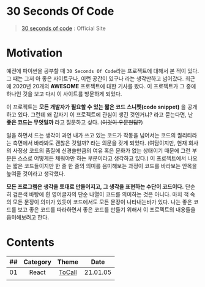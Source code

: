# 30 Seconds Of Code

> [30 seconds of code](https://www.30secondsofcode.org/) : Official Site

# Motivation

예전에 파이썬을 공부할 때 `30 Seconds Of Code`라는 프로젝트에 대해서 본 적이 있다. 그 때는 그저 아 좋은 사이트구나, 이런 공간이 있구나 라는 생각만하고 넘어갔다. 최근에 2020년 20개의 **AWESOME** 프로젝트에 대한 기사를 봤다. 이 프로젝트가 그 중에 하나인 것을 보고 다시 이 사이트를 방문하게 되었다.

이 프로젝트는 **모든 개발자가 필요할 수 있는 짧은 코드 스니펫(code snippet)** 을 공개하고 있다. 그런데 왜 갑자기 이 프로젝트에 관심이 생긴 것인거냐? 라고 묻는다면, 난 **좋은 코드는 무엇일까** 라고 질문하고 싶다. (~~이것이 우문현답?~~)

일을 하면서 드는 생각이 과연 내가 쓰고 있는 코드가 작동을 넘어서는 코드의 퀄리티라는 측면에서 바라봐도 괜찮은 것일까? 라는 의문을 갖게 되었다. (여담이지만, 현재 회사의 사정상 코드의 품질에 신경쓸만큼의 여유 혹은 문화가 없는 상태이기 때문에 그런 부분은 스스로 어떻게든 채워야만 하는 부분이라고 생각하고 있다.) 이 프로젝트에서 나오는 짧은 코드들이지만 한 줄 한 줄의 의미를 음미해보는 과정이 코드를 바라보는 안목을 높여줄 것이라고 생각했다.

**모든 프로그램은 생각을 토대로 만들어지고, 그 생각을 표현하는 수단이 코드이다.** 단순히 검은색 바탕에 흰 영어글자의 단순 나열이 코드를 의미하는 것은 아니다. 마치 책 속의 모든 문장이 의미가 있듯이 코드에서도 모든 문장이 나타내는바가 있다. 나는 좋은 코드를 보고 좋은 코드를 따라하면서 좋은 코드를 만들기 위해서 이 프로젝트의 내용들을 음미해보려고 한다.

# Contents

| ##  | Category |                     Theme                     |   Date   |
| :-: | :------: | :-------------------------------------------: | :------: |
| 01  |  React   | [ToCall](react_code/what_i_learned/CallTo.md) | 21.01.05 |
|     |          |                                               |          |
